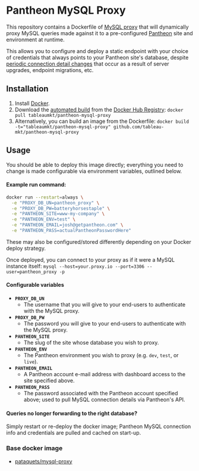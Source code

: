 # Pantheon MySQL Proxy
This repository contains a Dockerfile of [MySQL proxy][] that will dynamically
proxy MySQL queries made against it to a pre-configured [Pantheon][] site and
environment at runtime.

This allows you to configure and deploy a static endpoint with your choice of
credentials that always points to your Pantheon site's database, despite
[periodic connection detail changes][] that occur as a result of server
upgrades, endpoint migrations, etc.

## Installation
1. Install [Docker][].
2. Download the [automated build][] from the [Docker Hub Registry][]:
   `docker pull tableaumkt/pantheon-mysql-proxy`
3. Alternatively, you can build an image from the Dockerfile:
   `docker build -t="tableaumkt/pantheon-mysql-proxy" github.com/tableau-mkt/pantheon-mysql-proxy`

## Usage
You should be able to deploy this image directly; everything you need to change
is made configurable via environment variables, outlined below.

#### Example run command:
```bash
docker run --restart=always \
  -e "PROXY_DB_UN=pantheon_proxy" \
  -e "PROXY_DB_PW=batteryhorsestaple" \
  -e "PANTHEON_SITE=www-my-company" \
  -e "PANTHEON_ENV=test" \
  -e "PANTHEON_EMAIL=josh@getpantheon.com" \
  -e "PANTHEON_PASS=actualPantheonPasswordHere"
```

These may also be configured/stored differently depending on your Docker deploy
strategy.

Once deployed, you can connect to your proxy as if it were a MySQL instance
itself: `mysql --host=your.proxy.io --port=3306 --user=pantheon_proxy -p`

#### Configurable variables

- __`PROXY_DB_UN`__
  - The username that you will give to your end-users to authenticate with the
    MySQL proxy.
- __`PROXY_DB_PW`__
  - The password you will give to your end-users to authenticate with the MySQL
    proxy.
- __`PANTHEON_SITE`__
  - The slug of the site whose database you wish to proxy.
- __`PANTHEON_ENV`__
  - The Pantheon environment you wish to proxy (e.g. `dev`, `test`, or `live`).
- __`PANTHEON_EMAIL`__
  - A Pantheon account e-mail address with dashboard access to the site
    specified above.
- __`PANTHEON_PASS`__
  - The password associated with the Pantheon account specified above; used to
    pull MySQL connection details via Pantheon's API.

#### Queries no longer forwarding to the right database?
Simply restart or re-deploy the docker image; Pantheon MySQL connection info and
credentials are pulled and cached on start-up.

### Base docker image
- [pataquets/mysql-proxy][]

[MySQL proxy]: https://dev.mysql.com/doc/mysql-proxy/en/
[Pantheon]: https://pantheon.io
[periodic connection detail changes]: https://pantheon.io/docs/articles/local/accessing-mysql-databases/
[Docker]: https://www.docker.com/
[automated build]: https://registry.hub.docker.com/u/tableaumkt/pantheon-mysql-proxy/
[Docker Hub Registry]: https://registry.hub.docker.com/
[pataquets/mysql-proxy]: https://registry.hub.docker.com/u/pataquets/mysql-proxy/
